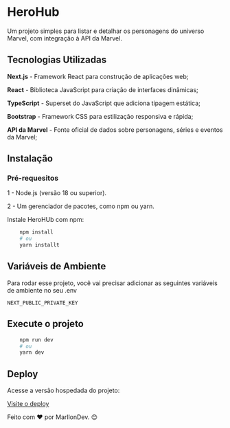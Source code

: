 
# HeroHub

Um projeto simples para listar e detalhar os personagens do universo Marvel, com integração à API da Marvel.


## Tecnologias Utilizadas

**Next.js** - Framework React para construção de aplicações web;

**React** - Biblioteca JavaScript para criação de interfaces dinâmicas;

**TypeScript** - Superset do JavaScript que adiciona tipagem estática;

**Bootstrap** - Framework CSS para estilização responsiva e rápida;

**API da Marvel** - Fonte oficial de dados sobre personagens, séries e eventos da Marvel;

## Instalação

### Pré-requesitos

1 - Node.js (versão 18 ou superior).

2 - Um gerenciador de pacotes, como npm ou yarn.

Instale HeroHUb com npm:

```bash
    npm install
    # ou
    yarn installt
```
    
## Variáveis de Ambiente

Para rodar esse projeto, você vai precisar adicionar as seguintes variáveis de ambiente no seu .env

`NEXT_PUBLIC_PRIVATE_KEY`


## Execute o projeto

```bash
    npm run dev
    # ou
    yarn dev
```


## Deploy

Acesse a versão hospedada do projeto:

  [Visite o deploy](https://hero-hub.vercel.app/)

Feito com ❤️ por MarllonDev. 😊
